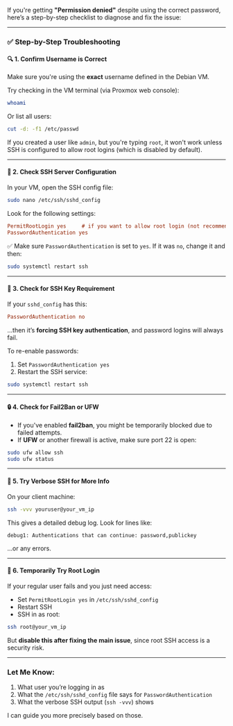 If you're getting **"Permission denied"** despite using the correct password, here’s a step-by-step checklist to diagnose and fix the issue:

---

### ✅ Step-by-Step Troubleshooting

#### 🔍 1. **Confirm Username is Correct**

Make sure you're using the **exact** username defined in the Debian VM.

Try checking in the VM terminal (via Proxmox web console):

```bash
whoami
```

Or list all users:

```bash
cut -d: -f1 /etc/passwd
```

If you created a user like `admin`, but you're typing `root`, it won't work unless SSH is configured to allow root logins (which is disabled by default).

---

#### 🔐 2. **Check SSH Server Configuration**

In your VM, open the SSH config file:

```bash
sudo nano /etc/ssh/sshd_config
```

Look for the following settings:

```ini
PermitRootLogin yes     # if you want to allow root login (not recommended)
PasswordAuthentication yes
```

✅ Make sure `PasswordAuthentication` is set to `yes`. If it was `no`, change it and then:

```bash
sudo systemctl restart ssh
```

---

#### 🚫 3. **Check for SSH Key Requirement**

If your `sshd_config` has this:

```ini
PasswordAuthentication no
```

...then it’s **forcing SSH key authentication**, and password logins will always fail.

To re-enable passwords:

1. Set `PasswordAuthentication yes`
2. Restart the SSH service:

```bash
sudo systemctl restart ssh
```

---

#### 🔒 4. **Check for Fail2Ban or UFW**

* If you've enabled **fail2ban**, you might be temporarily blocked due to failed attempts.
* If **UFW** or another firewall is active, make sure port 22 is open:

```bash
sudo ufw allow ssh
sudo ufw status
```

---

#### 📡 5. **Try Verbose SSH for More Info**

On your client machine:

```bash
ssh -vvv youruser@your_vm_ip
```

This gives a detailed debug log. Look for lines like:

```
debug1: Authentications that can continue: password,publickey
```

...or any errors.

---

#### 🧪 6. **Temporarily Try Root Login**

If your regular user fails and you just need access:

* Set `PermitRootLogin yes` in `/etc/ssh/sshd_config`
* Restart SSH
* SSH in as root:

```bash
ssh root@your_vm_ip
```

But **disable this after fixing the main issue**, since root SSH access is a security risk.

---

### Let Me Know:

1. What user you’re logging in as
2. What the `/etc/ssh/sshd_config` file says for `PasswordAuthentication`
3. What the verbose SSH output (`ssh -vvv`) shows

I can guide you more precisely based on those.
